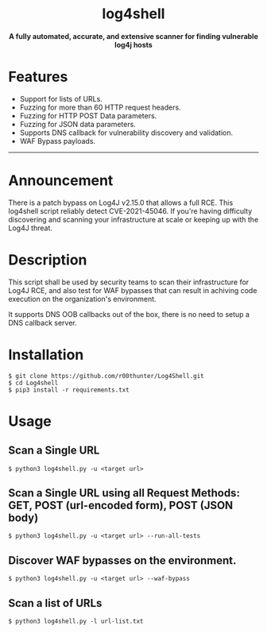 <h1 align="center">log4shell</h1>
<h4 align="center">A fully automated, accurate, and extensive scanner for finding vulnerable log4j hosts</h4>

# Features

- Support for lists of URLs.
- Fuzzing for more than 60 HTTP request headers.
- Fuzzing for HTTP POST Data parameters.
- Fuzzing for JSON data parameters.
- Supports DNS callback for vulnerability discovery and validation.
- WAF Bypass payloads.

---
# Announcement

There is a patch bypass on Log4J v2.15.0 that allows a full RCE. This log4shell script reliably detect CVE-2021-45046. If you're having difficulty discovering and scanning your infrastructure at scale or keeping up with the Log4J threat.


# Description

This script shall be used by security teams to scan their infrastructure for Log4J RCE, and also test for WAF bypasses that can result in achiving code execution on the organization's environment.

It supports DNS OOB callbacks out of the box, there is no need to setup a DNS callback server.


# Installation

```
$ git clone https://github.com/r00thunter/Log4Shell.git
$ cd Log4shell
$ pip3 install -r requirements.txt
```
# Usage

## Scan a Single URL

```
$ python3 log4shell.py -u <target url>
```

## Scan a Single URL using all Request Methods: GET, POST (url-encoded form), POST (JSON body)


```
$ python3 log4shell.py -u <target url> --run-all-tests
```

## Discover WAF bypasses on the environment.

```
$ python3 log4shell.py -u <target url> --waf-bypass
```

## Scan a list of URLs

```
$ python3 log4shell.py -l url-list.txt
```

